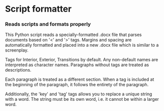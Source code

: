 # Script formatter

### Reads scripts and formats properly

This Python script reads a specially-formatted .docx file that parses documents based on '<' and '>' tags. Margins and spacing are automatically formatted and placed into a new .docx file which is similar to a screenplay.

Tags for Interior, Exterior, Transitions by default. Any non-default names are interpreted as character names. Paragraphs without tags are treated as descriptions.

Each paragraph is treated as a different section. When a tag is included at the beginning of the paragraph, it follows the entirety of the paragraph.

Additionally, the 'key' and 'tag' tags allows you to replace a unique string with a word.  The string must be its own word, i.e. it cannot be within a larger word.
